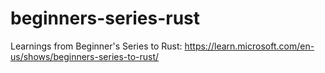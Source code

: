# beginners-series-rust

Learnings from Beginner's Series to Rust: https://learn.microsoft.com/en-us/shows/beginners-series-to-rust/
